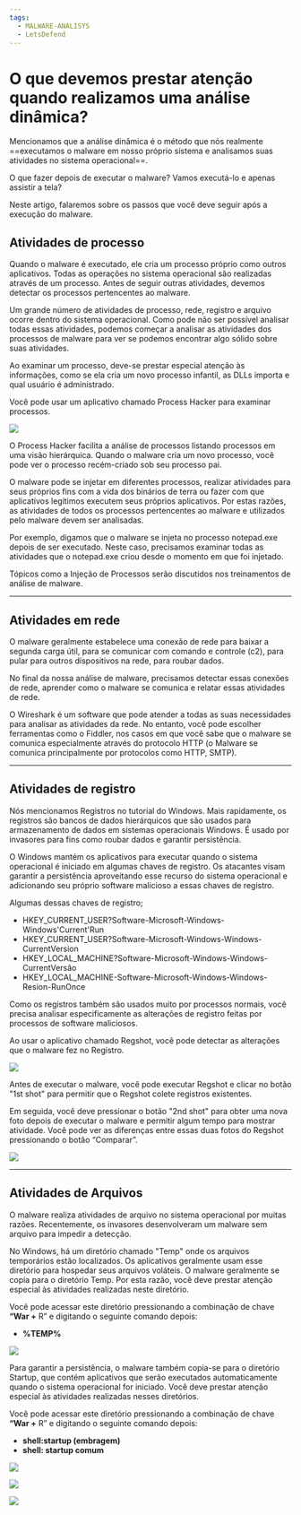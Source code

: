 ```yaml
---
tags:
  - MALWARE-ANALISYS
  - LetsDefend
---
```

# O que devemos prestar atenção quando realizamos uma análise dinâmica?

Mencionamos que a análise dinâmica é o método que nós realmente ==executamos o malware em nosso próprio sistema e analisamos suas atividades no sistema operacional==.

O que fazer depois de executar o malware? Vamos executá-lo e apenas assistir a tela?

Neste artigo, falaremos sobre os passos que você deve seguir após a execução do malware.

## **Atividades de processo**

Quando o malware é executado, ele cria um processo próprio como outros aplicativos. Todas as operações no sistema operacional são realizadas através de um processo. Antes de seguir outras atividades, devemos detectar os processos pertencentes ao malware.

Um grande número de atividades de processo, rede, registro e arquivo ocorre dentro do sistema operacional. Como pode não ser possível analisar todas essas atividades, podemos começar a analisar as atividades dos processos de malware para ver se podemos encontrar algo sólido sobre suas atividades.

Ao examinar um processo, deve-se prestar especial atenção às informações, como se ela cria um novo processo infantil, as DLLs importa e qual usuário é administrado.

Você pode usar um aplicativo chamado Process Hacker para examinar processos.

![](https://letsdefend.io/blog/wp-content/uploads/2022/07/image-47.png)

O Process Hacker facilita a análise de processos listando processos em uma visão hierárquica. Quando o malware cria um novo processo, você pode ver o processo recém-criado sob seu processo pai.

O malware pode se injetar em diferentes processos, realizar atividades para seus próprios fins com a vida dos binários de terra ou fazer com que aplicativos legítimos executem seus próprios aplicativos. Por estas razões, as atividades de todos os processos pertencentes ao malware e utilizados pelo malware devem ser analisadas.

Por exemplo, digamos que o malware se injeta no processo notepad.exe depois de ser executado. Neste caso, precisamos examinar todas as atividades que o notepad.exe criou desde o momento em que foi injetado.

Tópicos como a Injeção de Processos serão discutidos nos treinamentos de análise de malware.

---
## **Atividades em rede**

O malware geralmente estabelece uma conexão de rede para baixar a segunda carga útil, para se comunicar com comando e controle (c2), para pular para outros dispositivos na rede, para roubar dados.

No final da nossa análise de malware, precisamos detectar essas conexões de rede, aprender como o malware se comunica e relatar essas atividades de rede.

O Wireshark é um software que pode atender a todas as suas necessidades para analisar as atividades da rede. No entanto, você pode escolher ferramentas como o Fiddler, nos casos em que você sabe que o malware se comunica especialmente através do protocolo HTTP (o Malware se comunica principalmente por protocolos como HTTP, SMTP).

---
## **Atividades de registro**

Nós mencionamos Registros no tutorial do Windows. Mais rapidamente, os registros são bancos de dados hierárquicos que são usados para armazenamento de dados em sistemas operacionais Windows. É usado por invasores para fins como roubar dados e garantir persistência.

O Windows mantém os aplicativos para executar quando o sistema operacional é iniciado em algumas chaves de registro. Os atacantes visam garantir a persistência aproveitando esse recurso do sistema operacional e adicionando seu próprio software malicioso a essas chaves de registro.

Algumas dessas chaves de registro;

- HKEY_CURRENT_USER?Software-Microsoft-Windows-Windows'Current'Run
- HKEY_CURRENT_USER?Software-Microsoft-Windows-Windows-CurrentVersion
- HKEY_LOCAL_MACHINE?Software-Microsoft-Windows-Windows-CurrentVersão
- HKEY_LOCAL_MACHINE-Software-Microsoft-Windows-Windows-Resion-RunOnce

Como os registros também são usados muito por processos normais, você precisa analisar especificamente as alterações de registro feitas por processos de software maliciosos.

Ao usar o aplicativo chamado Regshot, você pode detectar as alterações que o malware fez no Registro.

![](https://letsdefend.io/blog/wp-content/uploads/2022/07/image-48.png)

Antes de executar o malware, você pode executar Regshot e clicar no botão "1st shot" para permitir que o Regshot colete registros existentes.

Em seguida, você deve pressionar o botão "2nd shot" para obter uma nova foto depois de executar o malware e permitir algum tempo para mostrar atividade. Você pode ver as diferenças entre essas duas fotos do Regshot pressionando o botão “Comparar”.

![](https://letsdefend.io/blog/wp-content/uploads/2022/07/image-49-1024x517.png)

---
## **Atividades de Arquivos**

O malware realiza atividades de arquivo no sistema operacional por muitas razões. Recentemente, os invasores desenvolveram um malware sem arquivo para impedir a detecção.

No Windows, há um diretório chamado "Temp" onde os arquivos temporários estão localizados. Os aplicativos geralmente usam esse diretório para hospedar seus arquivos voláteis. O malware geralmente se copia para o diretório Temp. Por esta razão, você deve prestar atenção especial às atividades realizadas neste diretório.

Você pode acessar este diretório pressionando a combinação de chave **“War +** R” e digitando o seguinte comando depois:

- **%TEMP%**

![](https://letsdefend.io/blog/wp-content/uploads/2022/07/image-50.png)

Para garantir a persistência, o malware também copia-se para o diretório Startup, que contém aplicativos que serão executados automaticamente quando o sistema operacional for iniciado. Você deve prestar atenção especial às atividades realizadas nesses diretórios.

Você pode acessar este diretório pressionando a combinação de chave **“War +** R” e digitando o seguinte comando depois:

- **shell:startup (embragem)**
- **shell: startup comum**

![](https://letsdefend.io/blog/wp-content/uploads/2022/07/image-51.png)

![](https://letsdefend.io/blog/wp-content/uploads/2022/07/image-52.png)

![](https://letsdefend.io/blog/wp-content/uploads/2022/07/image-53.png)
